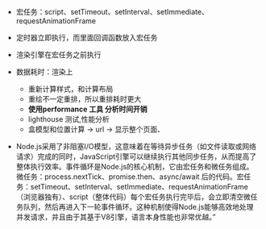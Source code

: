 
- 宏任务：script、setTimeout、setInterval、setImmediate、requestAnimationFrame
- 定时器立即执行，而里面回调函数放入宏任务
- 渲染引擎在宏任务之前执行

- 数据耗时：渲染上
  - 重新计算样式，和计算布局
  - 重绘不一定重排，所以重排耗时更大
  - **使用performance 工具 分析时间开销**
  - lighthouse 测试,性能分析
  - 盒模型和位置计算 -> url -> 显示整个页面、
  
- Node.js采用了非阻塞I/O模型，这意味着在等待异步任务（如文件读取或网络请求）完成的同时，JavaScript引擎可以继续执行其他同步任务，从而提高了整体执行效率。事件循环是Node.js的核心机制，它由宏任务和微任务组成。微任务：process.nextTick、promise.then、async/await 后的代码。宏任务：setTimeout、setInterval、setImmediate、requestAnimationFrame（浏览器独有）、script（整体代码）每个宏任务执行完毕后，会立即清空微任务队列，然后再进入下一轮事件循环。这种机制使得Node.js能够高效地处理并发请求，并且由于其基于V8引擎，语言本身性能也非常优越。”